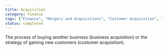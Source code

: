 ```yaml
---
title: Acquisition
category: Finance
tags: ["Finance", "Mergers and Acquisitions", "Customer Acquisition", "Business Growth"]
status: completed
---
```

The process of buying another business (business acquisition) or the strategy of gaining new customers (customer acquisition).